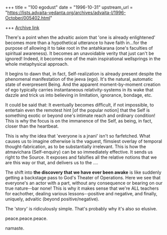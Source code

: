 +++
title = "100 egodust"
date = "1996-10-31"
upstream_url = "https://lists.advaita-vedanta.org/archives/advaita-l/1996-October/005402.html"

+++
[Archive link](https://lists.advaita-vedanta.org/archives/advaita-l/1996-October/005402.html)

There's a point when the advaitic axiom that 'one is already enlightened'
becomes more than a hypothetical utterance to have faith in...for the
purpose of allowing it to take root in the antahkarana (one's faculties of
spiritual awareness).  It becomes an unavoidable verity that just can't be
ignored!  Indeed, it becomes one of the main inspirational wellsprings in
the whole metaphysical approach.

It begins to dawn that, in fact, Self-realization is already present
despite the phenomenal manifestation of the jeeva (ego).  It's the natural,
automatic state of everpresent Being.  And the apparent moment-by-moment
creation of ego typically carries instantaneous relativity-systems in its
wake that dazzle and trick us into believing in limitation, ignorance,
bondage, etc.

It could be said that: It eventually becomes difficult, if not impossible,
to entertain even the remotest hint [of the popular notion] that the Self
is something exotic or beyond one's intimate reach and ordinary condition!
This is why the focus is on the immanence of the Self, as being, in fact,
closer than the heartbeat.

This is why the idea that 'everyone is a jnani' isn't so farfetched.
What causes us to imagine otherwise is the vaguest, flimsiest overlay of
temporal thought-fabrication, as to be substantially irrelevant.  This is
how the atmavichara (Self-enquiry) can be so immediately effective.  It sends
us right to the Source.  It exposes and falsifies all the relative notions
that we are this way or that, and delivers us to the ....

The shift into **the discovery that we have ever been awake** is like
suddenly getting a backstage pass to God's Theater of Operations.  Here
we see that everyone's an actor with a part, without any consequence or
bearing on our true nature--bar none!  This is why it makes sense that
we're ALL teachers for eachother, dealing various lessons--positive
and negative, and finally, uniquely, advaitic (beyond positive/negative).

The 'story' is ridiculously simple.  That's probably why it's also so
elusive.

peace.peace.peace.

namaste.

